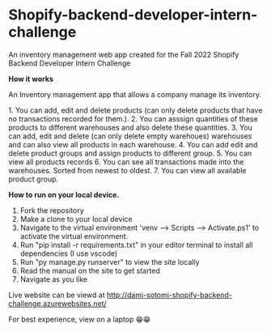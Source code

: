 # Shopify-backend-developer-intern-challenge
 An inventory management web app created for the Fall 2022 Shopify Backend Developer Intern Challenge



**How it works**
<p>An Inventory management app that allows a company manage its inventory.</p>
1. You can add, edit and delete products (can only delete products that have no transactions recorded for them.).
2. You can asssign quantities of these products to different warehouses and also delete these quantities. 
3. You can add, edit and delete (can only delete empty warehoues) warehouses and can also view all products in each warehouse.
4. You can add edit and delete product groups and assign products to different group.
5. You can view all products records
6. You can see all transactions made into the warehouses. Sorted from newest to oldest.
7. You can view all available product group.




**How to run on your local device.**
1. Fork the repository
2. Make a clone to your local device
3. Navigate to the virtual environment 'venv --> Scripts --> Activate.ps1' to activate the virtual environment.
4. Run "pip install -r requirements.txt" in your editor terminal to install all dependencies (I use vscode)
5. Run "py manage.py runserver" to view the site locally
6. Read the manual on the site to get started 
7. Navigate as you like

Live website can be viewd at http://dami-sotomi-shopify-backend-challenge.azurewebsites.net/

For best experience, view on a laptop 😁😁

